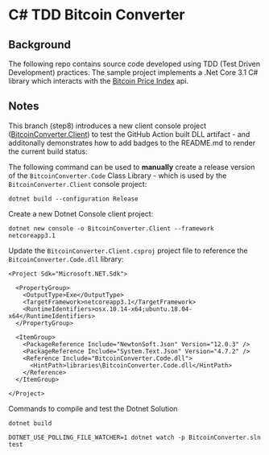 # C# TDD Bitcoin Converter

## Background
The following repo contains source code developed using TDD (Test Driven Development) practices. The sample project implements a .Net Core 3.1 C# library which interacts with the [Bitcoin Price Index](https://www.coindesk.com/coindesk-api) api.

## Notes

This branch (step8) introduces a new client console project ([BitcoinConverter.Client](https://github.com/cloudacademy/csharp-tdd-bitcoinconverter/tree/step8/BitcoinConverter.Client)) to test the GitHub Action built DLL artifact - and additonally demonstrates how to add badges to the README.md to render the current build status:

The following command can be used to **manually** create a release version of the ```BitcoinConverter.Code``` Class Library - which is used by the ```BitcoinConverter.Client``` console project:

```
dotnet build --configuration Release
```

Create a new Dotnet Console client project:

```
dotnet new console -o BitcoinConverter.Client --framework netcoreapp3.1
```

Update the ```BitcoinConverter.Client.csproj``` project file to reference the ```BitcoinConverter.Code.dll``` library:

```
<Project Sdk="Microsoft.NET.Sdk">

  <PropertyGroup>
    <OutputType>Exe</OutputType>
    <TargetFramework>netcoreapp3.1</TargetFramework>
    <RuntimeIdentifiers>osx.10.14-x64;ubuntu.18.04-x64</RuntimeIdentifiers>
  </PropertyGroup>

  <ItemGroup>
    <PackageReference Include="NewtonSoft.Json" Version="12.0.3" />
    <PackageReference Include="System.Text.Json" Version="4.7.2" />
    <Reference Include="BitcoinConverter.Code.dll">
      <HintPath>libraries\BitcoinConverter.Code.dll</HintPath>
    </Reference>
  </ItemGroup>

</Project>
```

Commands to compile and test the Dotnet Solution

```
dotnet build
```

```
DOTNET_USE_POLLING_FILE_WATCHER=1 dotnet watch -p BitcoinConverter.sln test
```